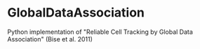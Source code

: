 # GlobalDataAssociation
Python implementation of "Reliable Cell Tracking by Global Data Association" (Bise et al. 2011)
